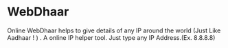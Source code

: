 # WebDhaar
Online WebDhaar helps to give details of any IP around the world (Just Like Aadhaar ! ) . A online IP helper tool. Just type any IP Address.(Ex. 8.8.8.8)
